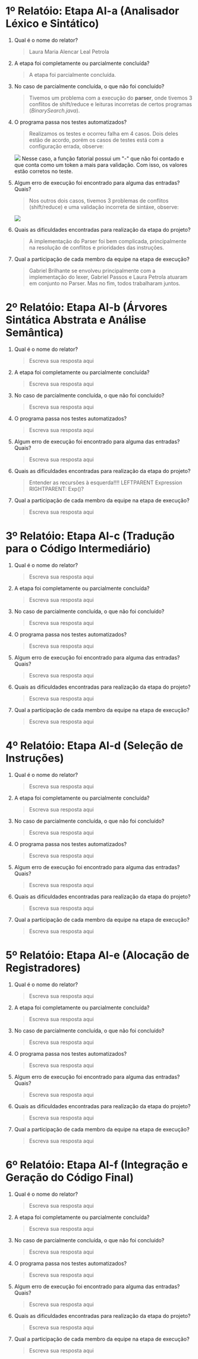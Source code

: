# 1º Relatóio: Etapa AI-a (Analisador Léxico e Sintático)

1. Qual é o nome do relator?

   > Laura Maria Alencar Leal Petrola

2. A etapa foi completamente ou parcialmente concluída?

   > A etapa foi parcialmente concluída.

3. No caso de parcialmente concluída, o que não foi concluído?

   > Tivemos um problema com a execução do **parser**, onde tivemos 3 conflitos de shift/reduce e leituras incorretas de certos programas (_BinarySearch.java_).

4. O programa passa nos testes automatizados?

   > Realizamos os testes e ocorreu falha em 4 casos. 
   Dois deles estão de acordo, porém os casos de testes está com a configuração errada, observe: 
   <img src="./assetsREADME/erro01.png">
   Nesse caso, a função fatorial possui um "-" que não foi contado e que conta como um token a mais para validação. Com isso, os valores estão corretos no teste.

5. Algum erro de execução foi encontrado para alguma das entradas? Quais?

   > Nos outros dois casos, tivemos 3 problemas de conflitos (shift/reduce) e uma validação incorreta de sintáxe, observe:
   <img src="./assetsREADME/erro02.png">

6. Quais as dificuldades encontradas para realização da etapa do projeto?

   > A implementação do Parser foi bem complicada, principalmente na resolução de conflitos e prioridades das instruções.

7. Qual a participação de cada membro da equipe na etapa de execução?

   > Gabriel Brilhante se envolveu principalmente com a implementação do lexer, Gabriel Passos e Laura Petrola atuaram em conjunto no Parser. Mas no fim, todos trabalharam juntos.

# 2º Relatóio: Etapa AI-b (Árvores Sintática Abstrata e Análise Semântica)

1. Qual é o nome do relator?

    > Escreva sua resposta aqui

2. A etapa foi completamente ou parcialmente concluída?

    > Escreva sua resposta aqui

3. No caso de parcialmente concluída, o que não foi concluído?

    > Escreva sua resposta aqui

4. O programa passa nos testes automatizados?
    
    > Escreva sua resposta aqui

5. Algum erro de execução foi encontrado para alguma das entradas? Quais?
    
    > Escreva sua resposta aqui

6. Quais as dificuldades encontradas para realização da etapa do projeto?
    
    > Entender as recursões à esquerda!!!! LEFTPARENT Expression RIGHTPARENT: Exp()?

7. Qual a participação de cada membro da equipe na etapa de execução?
    
    > Escreva sua resposta aqui


# 3º Relatóio: Etapa AI-c (Tradução para o Código Intermediário)

1. Qual é o nome do relator?

    > Escreva sua resposta aqui

2. A etapa foi completamente ou parcialmente concluída?

    > Escreva sua resposta aqui

3. No caso de parcialmente concluída, o que não foi concluído?

    > Escreva sua resposta aqui

4. O programa passa nos testes automatizados?
    
    > Escreva sua resposta aqui

5. Algum erro de execução foi encontrado para alguma das entradas? Quais?
    
    > Escreva sua resposta aqui

6. Quais as dificuldades encontradas para realização da etapa do projeto?
    
    > Escreva sua resposta aqui

7. Qual a participação de cada membro da equipe na etapa de execução?
    
    > Escreva sua resposta aqui


# 4º Relatóio: Etapa AI-d (Seleção de Instruções)

1. Qual é o nome do relator?

    > Escreva sua resposta aqui

2. A etapa foi completamente ou parcialmente concluída?

    > Escreva sua resposta aqui

3. No caso de parcialmente concluída, o que não foi concluído?

    > Escreva sua resposta aqui

4. O programa passa nos testes automatizados?
    
    > Escreva sua resposta aqui

5. Algum erro de execução foi encontrado para alguma das entradas? Quais?
    
    > Escreva sua resposta aqui

6. Quais as dificuldades encontradas para realização da etapa do projeto?
    
    > Escreva sua resposta aqui

7. Qual a participação de cada membro da equipe na etapa de execução?
    
    > Escreva sua resposta aqui


# 5º Relatóio: Etapa AI-e (Alocação de Registradores)

1. Qual é o nome do relator?

    > Escreva sua resposta aqui

2. A etapa foi completamente ou parcialmente concluída?

    > Escreva sua resposta aqui

3. No caso de parcialmente concluída, o que não foi concluído?

    > Escreva sua resposta aqui

4. O programa passa nos testes automatizados?
    
    > Escreva sua resposta aqui

5. Algum erro de execução foi encontrado para alguma das entradas? Quais?
    
    > Escreva sua resposta aqui

6. Quais as dificuldades encontradas para realização da etapa do projeto?
    
    > Escreva sua resposta aqui

7. Qual a participação de cada membro da equipe na etapa de execução?
    
    > Escreva sua resposta aqui


# 6º Relatóio: Etapa AI-f (Integração e Geração do Código Final)

1. Qual é o nome do relator?

    > Escreva sua resposta aqui

2. A etapa foi completamente ou parcialmente concluída?

    > Escreva sua resposta aqui

3. No caso de parcialmente concluída, o que não foi concluído?

    > Escreva sua resposta aqui

4. O programa passa nos testes automatizados?
    
    > Escreva sua resposta aqui

5. Algum erro de execução foi encontrado para alguma das entradas? Quais?
    
    > Escreva sua resposta aqui

6. Quais as dificuldades encontradas para realização da etapa do projeto?
    
    > Escreva sua resposta aqui

7. Qual a participação de cada membro da equipe na etapa de execução?
    
    > Escreva sua resposta aqui